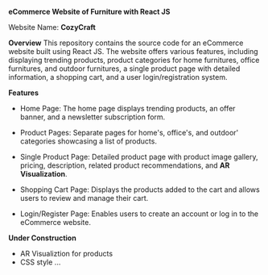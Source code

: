 **eCommerce Website of Furniture with React JS**

Website Name: **CozyCraft**

**Overview**
This repository contains the source code for an eCommerce website built using React JS. The website offers various features, including displaying trending products, product categories for home furnitures, office furnitures, and outdoor furnitures, a single product page with detailed information, a shopping cart, and a user login/registration system.

**Features**

- Home Page: The home page displays trending products, an offer banner, and a newsletter subscription form.

- Product Pages: Separate pages for home's, office's, and outdoor' categories showcasing a list of products.

- Single Product Page: Detailed product page with product image gallery, pricing, description, related product recommendations, and **AR Visualization**.

- Shopping Cart Page: Displays the products added to the cart and allows users to review and manage their cart.

- Login/Register Page: Enables users to create an account or log in to the eCommerce website.

**Under Construction**
- AR Visualiztion for products
- CSS style
...
